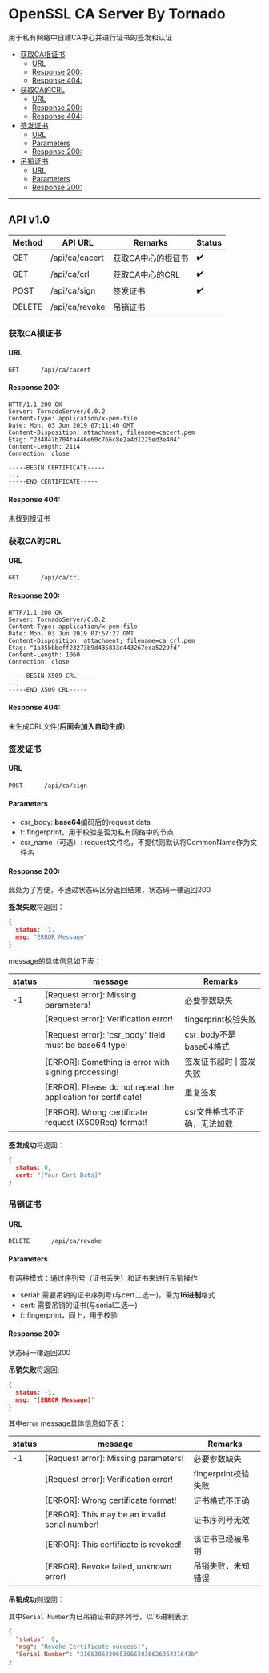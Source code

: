 # OpenSSL CA Server By Tornado

用于私有网络中自建CA中心并进行证书的签发和认证

* [获取CA根证书](#获取ca根证书)
   * [URL](#url)
   * [Response 200:](#response-200)
   * [Response 404:](#response-404)
* [获取CA的CRL](#获取ca的crl)
   * [URL](#url-1)
   * [Response 200:](#response-200-1)
   * [Response 404:](#response-404-1)
* [签发证书](#签发证书)
   * [URL](#url-2)
   * [Parameters](#parameters)
   * [Response 200:](#response-200-2)
* [吊销证书](#吊销证书)
   * [URL](#url-3)
   * [Parameters](#parameters-1)
   * [Response 200:](#response-200-3)

------

## API v1.0

| Method | API URL        | Remarks            | Status |
| ------ | -------------- | ------------------ | ------ |
| GET    | /api/ca/cacert | 获取CA中心的根证书 | ✔️      |
| GET    | /api/ca/crl    | 获取CA中心的CRL    | ✔️      |
| POST   | /api/ca/sign   | 签发证书           | ✔️      |
| DELETE | /api/ca/revoke | 吊销证书           |        |



### 获取CA根证书

#### URL

`GET      /api/ca/cacert`

#### Response 200:

```http
HTTP/1.1 200 OK
Server: TornadoServer/6.0.2
Content-Type: application/x-pem-file
Date: Mon, 03 Jun 2019 07:11:40 GMT
Content-Disposition: attachment; filename=cacert.pem
Etag: "234847b704fa446e60c766c8e2a4d1225ed3e404"
Content-Length: 2114
Connection: close

-----BEGIN CERTIFICATE-----
...
-----END CERTIFICATE-----
```

#### Response 404:

未找到根证书



### 获取CA的CRL

#### URL

`GET      /api/ca/crl  `

#### Response 200:

```http
HTTP/1.1 200 OK
Server: TornadoServer/6.0.2
Content-Type: application/x-pem-file
Date: Mon, 03 Jun 2019 07:57:27 GMT
Content-Disposition: attachment; filename=ca_crl.pem
Etag: "1a35bbbeff23273b9d435833d443267eca5229fd"
Content-Length: 1060
Connection: close

-----BEGIN X509 CRL-----
...
-----END X509 CRL-----
```

#### Response 404:

未生成CRL文件(**后面会加入自动生成**)



### 签发证书

#### URL

`POST      /api/ca/sign`

#### Parameters

* csr_body: **base64**编码后的request data
* f: fingerprint，用于校验是否为私有网络中的节点
* csr_name（可选）: request文件名，不提供则默认将CommonName作为文件名

#### Response 200:

此处为了方便，不通过状态码区分返回结果，状态码一律返回200

**签发失败**将返回：

```json
{
  status: -1,
  msg: "ERROR Message"
}
```
message的具体信息如下表：

| status | message                                                      | Remarks                     |
| ------ | ------------------------------------------------------------ | --------------------------- |
| -1     | [Request error]: Missing parameters!                         | 必要参数缺失                |
|        | [Request error]: Verification error!                         | fingerprint校验失败         |
|        | [Request error]: 'csr_body' field must be base64 type!       | csr_body不是base64格式      |
|        | [ERROR]: Something is error with signing processing!         | 签发证书超时 \| 签发失败    |
|        | [ERROR]: Please do not repeat the application for certificate! | 重复签发                    |
|        | [ERROR]: Wrong certificate request (X509Req) format!         | csr文件格式不正确，无法加载 |

**签发成功**将返回：

```json
{
  status: 0,
  cert: "[Your Cert Data]"
}
```



### 吊销证书

#### URL

`DELETE      /api/ca/revoke`

#### Parameters

有两种模式：通过序列号（证书丢失）和证书来进行吊销操作

* serial: 需要吊销的证书序列号(与cert二选一)，需为**16进制**格式
* cert: 需要吊销的证书(与serial二选一)
* f: fingerprint，同上，用于校验

#### Response 200:

状态码一律返回200

**吊销失败**将返回:

```json
{
  status: -1,
  msg: '[ERROR Message]'
}
```

其中error message具体信息如下表：

| status | message                                        | Remarks             |
| ------ | ---------------------------------------------- | ------------------- |
| -1     | [Request error]: Missing parameters!           | 必要参数缺失        |
|        | [Request error]: Verification error!           | fingerprint校验失败 |
|        | [ERROR]: Wrong certificate format!             | 证书格式不正确      |
|        | [ERROR]: This may be an invalid serial number! | 证书序列号无效      |
|        | [ERROR]: This certificate is revoked!          | 该证书已经被吊销    |
|        | [ERROR]: Revoke failed, unknown error!         | 吊销失败，未知错误  |

**吊销成功**则返回：

其中`Serial Number`为已吊销证书的序列号，以16进制表示

```json
{
  "status": 0,
  "msg": "Revoke Certificate success!",
  "Serial Number": "3166306230653066383662636431643b"
}
```

